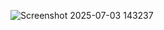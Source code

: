![Screenshot 2025-07-03 143237](https://github.com/user-attachments/assets/8774c42d-a5ca-4bf9-a1e9-4238c5a1c32d)
